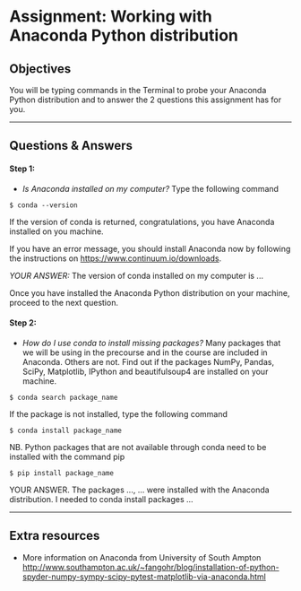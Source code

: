 # Assignment: Working with Anaconda Python distribution

## Objectives
You will be typing commands in the Terminal to probe your Anaconda Python
distribution and to answer the 2 questions this assignment has for you.

_______________________________________
## Questions & Answers

#### Step 1:
- *Is Anaconda installed on my computer?* Type the following command
```
$ conda --version
```
If the version of conda is returned, congratulations, you have Anaconda installed
on you machine.

If you have an error message, you should install Anaconda now by following the instructions on
https://www.continuum.io/downloads.

*YOUR ANSWER:* The version of conda installed on my computer is ...

Once you have installed the Anaconda Python distribution on your machine, proceed to the next question.

#### Step 2:
- *How do I use conda to install missing packages?* Many packages that we will be using in the precourse and in the course are included in Anaconda. Others are not. Find out if the packages NumPy, Pandas, SciPy, Matplotlib, IPython and beautifulsoup4 are installed on your machine.
```
$ conda search package_name
```
If the package is not installed, type the following command
```
$ conda install package_name
```

NB. Python packages that are not available through conda need to be installed with the command pip
```
$ pip install package_name
```

YOUR ANSWER. The packages ..., ... were installed with the Anaconda distribution. I needed to conda install packages ...

_______________________________________
## Extra resources

- More information on Anaconda from University of South Ampton
http://www.southampton.ac.uk/~fangohr/blog/installation-of-python-spyder-numpy-sympy-scipy-pytest-matplotlib-via-anaconda.html
